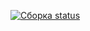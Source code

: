 [![Сборка status](https://ci.appveyor.com/api/projects/status/t2qfrh9e03gj6ibd?svg=true)](https://ci.appveyor.com/project/Natalia67746/selenide)
